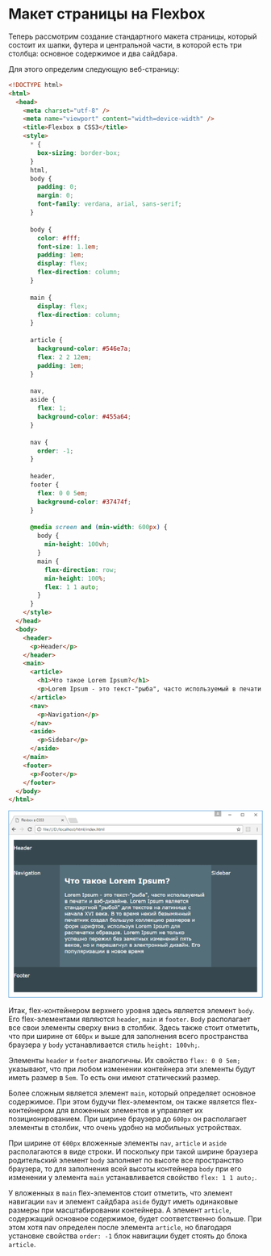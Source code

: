 # Макет страницы на Flexbox

Теперь рассмотрим создание стандартного макета страницы, который состоит их шапки, футера и центральной части, в которой есть три столбца: основное содержимое и два сайдбара.

Для этого определим следующую веб-страницу:

```html
<!DOCTYPE html>
<html>
  <head>
    <meta charset="utf-8" />
    <meta name="viewport" content="width=device-width" />
    <title>Flexbox в CSS3</title>
    <style>
      * {
        box-sizing: border-box;
      }
      html,
      body {
        padding: 0;
        margin: 0;
        font-family: verdana, arial, sans-serif;
      }

      body {
        color: #fff;
        font-size: 1.1em;
        padding: 1em;
        display: flex;
        flex-direction: column;
      }

      main {
        display: flex;
        flex-direction: column;
      }

      article {
        background-color: #546e7a;
        flex: 2 2 12em;
        padding: 1em;
      }

      nav,
      aside {
        flex: 1;
        background-color: #455a64;
      }

      nav {
        order: -1;
      }

      header,
      footer {
        flex: 0 0 5em;
        background-color: #37474f;
      }

      @media screen and (min-width: 600px) {
        body {
          min-height: 100vh;
        }
        main {
          flex-direction: row;
          min-height: 100%;
          flex: 1 1 auto;
        }
      }
    </style>
  </head>
  <body>
    <header>
      <p>Header</p>
    </header>
    <main>
      <article>
        <h1>Что такое Lorem Ipsum?</h1>
        <p>Lorem Ipsum - это текст-"рыба", часто используемый в печати и вэб-дизайне. Lorem Ipsum является стандартной "рыбой" для текстов на латинице с начала XVI века. В то время некий безымянный печатник создал большую коллекцию размеров и форм шрифтов, используя Lorem Ipsum для распечатки образцов. Lorem Ipsum не только успешно пережил без заметных изменений пять веков, но и перешагнул в электронный дизайн. Его популяризации в новое время</p>
      </article>
      <nav>
        <p>Navigation</p>
      </nav>
      <aside>
        <p>Sidebar</p>
      </aside>
    </main>
    <footer>
      <p>Footer</p>
    </footer>
  </body>
</html>
```

![Макет страницы на Flexbox](flex-10-1.png)

Итак, flex-контейнером верхнего уровня здесь является элемент `body`. Его flex-элементами являются `header`, `main` и `footer`. `Body` располагает все свои элементы сверху вниз в столбик. Здесь также стоит отметить, что при ширине от `600px` и выше для заполнения всего пространства браузера у `body` устанавливается стиль `height: 100vh;`.

Элементы `header` и `footer` аналогичны. Их свойство `flex: 0 0 5em;` указывают, что при любом изменении контейнера эти элементы будут иметь размер в `5em`. То есть они имеют статический размер.

Более сложным является элемент `main`, который определяет основное содержимое. При этом будучи flex-элементом, он также является flex-контейнером для вложенных элементов и управляет их позиционированием. При ширине браузера до `600px` он располагает элементы в столбик, что очень удобно на мобильных устройствах.

При ширине от `600px` вложенные элементы `nav`, `article` и `aside` располагаются в виде строки. И поскольку при такой ширине браузера родительский элемент `body` заполняет по высоте все пространство браузера, то для заполнения всей высоты контейнера `body` при его изменении у элемента `main` устанавливается свойство `flex: 1 1 auto;`.

У вложенных в `main` flex-элементов стоит отметить, что элемент навигации `nav` и элемент сайдбара `aside` будут иметь одинаковые размеры при масштабировании контейнера. А элемент `article`, содержащий основное содержимое, будет соответственно больше. При этом хотя nav определен после элемента `article`, но благодаря установке свойства `order: -1` блок навигации будет стоять до блока `article`.

